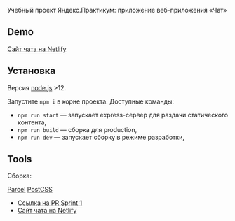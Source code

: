 Учебный проект Яндекс.Практикум: приложение веб-приложения «Чат»

## Demo

[Сайт чата на Netlify](https://vigorous-goldstine-9096e5.netlify.app/)



## Установка

Версия [node.js](https://nodejs.org/) >12.

Запустите `npm i` в корне проекта. Доступные команды: 
- `npm run start` — запускает express-сервер для раздачи статического контента,
- `npm run build` — сборка для production,
- `npm run dev` — запускает сборку в режиме разработки,


## Tools

Сборка:

[Parcel](https://parceljs.org/)
[PostCSS](https://postcss.org/)



- [Ссылка на PR Sprint 1](https://github.com/lukyanov-anton/middle.messenger.praktikum.yandex/pull/3)
- [Сайт чата на Netlify](https://vigorous-goldstine-9096e5.netlify.app/)